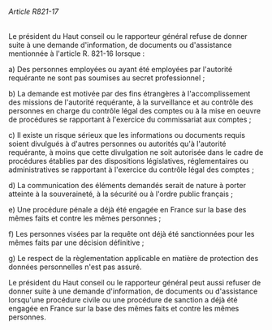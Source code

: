 ###### Article R821-17

Le président du Haut conseil ou le rapporteur général refuse de donner suite à une demande d'information, de documents ou d'assistance mentionnée à l'article R. 821-16 lorsque :

a) Des personnes employées ou ayant été employées par l'autorité requérante ne sont pas soumises au secret professionnel ;

b) La demande est motivée par des fins étrangères à l'accomplissement des missions de l'autorité requérante, à la surveillance et au contrôle des personnes en charge du contrôle légal des comptes ou à la mise en oeuvre de procédures se rapportant à l'exercice du commissariat aux comptes ;

c) Il existe un risque sérieux que les informations ou documents requis soient divulgués à d'autres personnes ou autorités qu'à l'autorité requérante, à moins que cette divulgation ne soit autorisée dans le cadre de procédures établies par des dispositions législatives, réglementaires ou administratives se rapportant à l'exercice du contrôle légal des comptes ;

d) La communication des éléments demandés serait de nature à porter atteinte à la souveraineté, à la sécurité ou à l'ordre public français ;

e) Une procédure pénale a déjà été engagée en France sur la base des mêmes faits et contre les mêmes personnes ;

f) Les personnes visées par la requête ont déjà été sanctionnées pour les mêmes faits par une décision définitive ;

g) Le respect de la règlementation applicable en matière de protection des données personnelles n'est pas assuré.

Le président du Haut conseil ou le rapporteur général peut aussi refuser de donner suite à une demande d'information, de documents ou d'assistance lorsqu'une procédure civile ou une procédure de sanction a déjà été engagée en France sur la base des mêmes faits et contre les mêmes personnes.

